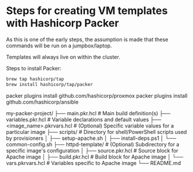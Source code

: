 # Steps for creating VM templates with Hashicorp Packer

As this is one of the early steps, the assumption is made that these commands will be run on a jumpbox/laptop.

Templates will always live on <template-node> within the cluster.

Steps to install Packer:

```bash
brew tap hashicorp/tap
brew install hashicorp/tap/packer
```

packer plugins install github.com/hashicorp/proxmox
packer plugins install github.com/hashicorp/ansible 

my-packer-project/
├── main.pkr.hcl             # Main build definition(s)
├── variables.pkr.hcl        # Variable declarations and default values
├── <image_name>.pkrvars.hcl # (Optional) Specific variable values for a particular image
├── scripts/                 # Directory for shell/PowerShell scripts used by provisioners
│   ├── setup-apache.sh
│   ├── install-deps.ps1
│   └── common-config.sh
├── httpd-template/          # (Optional) Subdirectory for a specific image's configuration
│   ├── source.pkr.hcl       # Source block for Apache image
│   ├── build.pkr.hcl        # Build block for Apache image
│   └── vars.pkrvars.hcl     # Variables specific to Apache image
└── README.md
